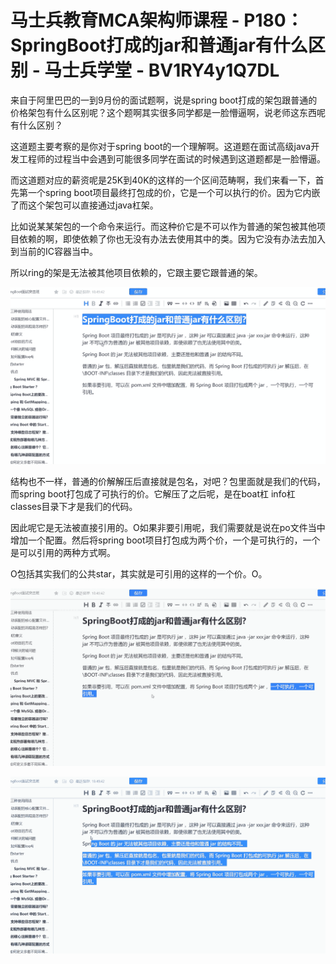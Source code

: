 # 马士兵教育MCA架构师课程 - P180：SpringBoot打成的jar和普通jar有什么区别 - 马士兵学堂 - BV1RY4y1Q7DL

来自于阿里巴巴的一到9月份的面试题啊，说是spring boot打成的架包跟普通的价格架包有什么区别呢？这个题啊其实很多同学都是一脸懵逼啊，说老师这东西呢有什么区别？

这道题主要考察的是你对于spring boot的一个理解啊。这道题在面试高级java开发工程师的过程当中会遇到可能很多同学在面试的时候遇到这道题都是一脸懵逼。

而这道题对应的薪资呢是25K到40K的这样的一个区间范畴啊，我们来看一下，首先第一个spring boot项目最终打包成的价，它是一个可以执行的价。因为它内嵌了而这个架包可以直接通过java杠架。

比如说某某架包的一个命令来运行。而这种价它是不可以作为普通的架包被其他项目依赖的啊，即使依赖了你也无没有办法去使用其中的类。因为它没有办法去加入到当前的IC容器当中。

所以ring的架是无法被其他项目依赖的，它跟主要它跟普通的架。

![](img/a796a94adec34e11c5840fc7988fefc0_1.png)

结构也不一样，普通的价解解压后直接就是包名，对吧？包里面就是我们的代码，而spring boot打包成了可执行的价。它解压了之后呢，是在boat杠 info杠 classes目录下才是我们的代码。

因此呢它是无法被直接引用的。O如果非要引用呢，我们需要就是说在po文件当中增加一个配置。然后将spring boot项目打包成为两个价，一个是可执行的，一个是可以引用的两种方式啊。

O包括其实我们的公共star，其实就是可引用的这样的一个价。O。

![](img/a796a94adec34e11c5840fc7988fefc0_3.png)

![](img/a796a94adec34e11c5840fc7988fefc0_4.png)